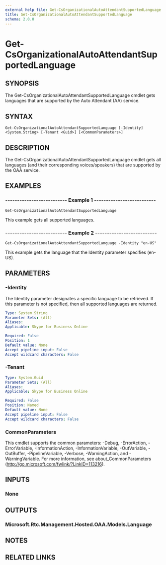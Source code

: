 ```yaml
---
external help file: Get-CsOrganizationalAutoAttendantSupportedLanguage.xml
title: Get-CsOrganizationalAutoAttendantSupportedLanguage
schema: 2.0.0
---
```


# Get-CsOrganizationalAutoAttendantSupportedLanguage

## SYNOPSIS
The Get-CsOrganizationalAutoAttendantSupportedLanguage cmdlet gets languages that are supported by the Auto Attendant (AA) service.

## SYNTAX

```
Get-CsOrganizationalAutoAttendantSupportedLanguage [-Identity] <System.String> [-Tenant <Guid>] [<CommonParameters>]
```

## DESCRIPTION
The Get-CsOrganizationalAutoAttendantSupportedLanguage cmdlet gets all languages (and their corresponding voices/speakers) that are supported by the OAA service.

## EXAMPLES

### -------------------------- Example 1 --------------------------
```
Get-CsOrganizationalAutoAttendantSupportedLanguage
```

This example gets all supported languages.

### -------------------------- Example 2 --------------------------
```
Get-CsOrganizationalAutoAttendantSupportedLanguage -Identity "en-US"
```

This example gets the language that the Identity parameter specifies (en-US).

## PARAMETERS

### -Identity
The Identity parameter designates a specific language to be retrieved. If this parameter is not specified, then all supported languages are returned.

```yaml
Type: System.String
Parameter Sets: (All)
Aliases: 
Applicable: Skype for Business Online

Required: False
Position: 1
Default value: None
Accept pipeline input: False
Accept wildcard characters: False
```

### -Tenant

```yaml
Type: System.Guid
Parameter Sets: (All)
Aliases: 
Applicable: Skype for Business Online

Required: False
Position: Named
Default value: None
Accept pipeline input: False
Accept wildcard characters: False
```

### CommonParameters
This cmdlet supports the common parameters: -Debug, -ErrorAction, -ErrorVariable, -InformationAction, -InformationVariable, -OutVariable, -OutBuffer, -PipelineVariable, -Verbose, -WarningAction, and -WarningVariable. For more information, see about_CommonParameters (http://go.microsoft.com/fwlink/?LinkID=113216).

## INPUTS

### None

## OUTPUTS

### Microsoft.Rtc.Management.Hosted.OAA.Models.Language


## NOTES

## RELATED LINKS

